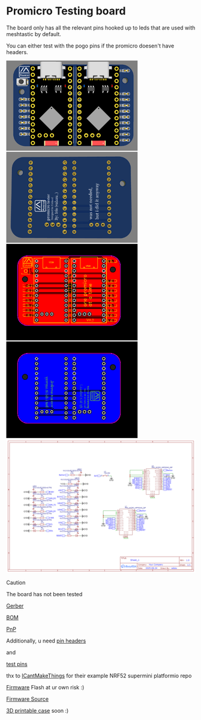 # Promicro Testing board

The board only has all the relevant pins hooked up to leds that are used with meshtastic by default.

You can either test with the pogo pins if the promicro doesen't have headers.

<img src="./pics/top.png" width="350"><img src="./pics/bottom.png" width="350">
<img src="./pics/top_layout.png" width="350"><img src="./pics/bottom_layout.png" width="350">
<img src="./pics/schematic.png" width="700">

> [!CAUTION]
> The board has not been tested

[Gerber](./Gerber_promicro_tester.zip)

[BOM](./BOM_promicro_tester.csv)

[PnP](./PickAndPlace_promicro_tester.csv)

Additionally, u need [pin headers](https://www.aliexpress.com/item/1005005666298784.html)

and

[test pins](https://www.aliexpress.com/item/32948963610.html)

thx to [ICantMakeThings](https://github.com/ICantMakeThings/Nicenano-NRF52-Supermini-PlatformIO-Support) for their example NRF52 supermini platformio repo

[Firmware](./firmware.uf2) Flash at ur own risk :)

[Firmware Source](./firmware_source)

[3D printable case]() soon :)

